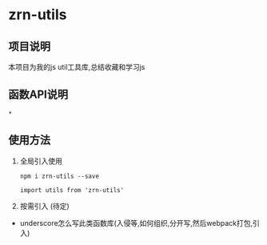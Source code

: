 # zrn-utils

## 项目说明

本项目为我的js util工具库,总结收藏和学习js
## 函数API说明

    *

## 使用方法

1. 全局引入使用
    
    ```
    npm i zrn-utils --save
    
    import utils from 'zrn-utils'
    ```
2. 按需引入 (待定)

* underscore怎么写此类函数库(入侵等,如何组织,分开写,然后webpack打包,引入)
